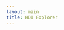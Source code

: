 ```yaml
---
layout: main
title: HDI Explorer
---
```


<!-- Templates -->

<!-- Country Summary Template -->
<script type="text/template" id="country-summary-template">

    <div class="row country-summary-title">
        <div class="col-xs-8"><%= name %></div>
        <div class="col-xs-4 text-right">#<%= hdi_rank %></div>
    </div>

    <div class="row country-summary-box">
        <div class="col-xs-12 country-summary-box-header">
            <i class="fa fa-bar-chart-o fa-fw"></i> human development index
        </div>
        <div class="col-xs-12">
            <div class="col-xs-9">human development index</div>
            <div class="col-xs-3 text-right"><%= hdi_value %></div>
        </div>
        <div class="col-xs-12">
            <div class="col-xs-9">hdi rank</div>
            <div class="col-xs-3 text-right"><%= hdi_rank %></div>
        </div>
    </div>


    <div class="row country-summary-box">
        <div class="col-xs-12 country-summary-box-header">
            <i class="fa fa-heart fa-fw"></i> life and health
        </div>
        <div class="col-xs-12">
            <div class="col-xs-9">life expectancy at birth</div>
            <div class="col-xs-3 text-right"><%= life_expectancy_at_birth %></div>
        </div>
    </div>

    <div class="row country-summary-box">
        <div class="col-xs-12 country-summary-box-header">
            <i class="fa fa-book fa-fw"></i> education
        </div>
        <div class="col-xs-12">
            <div class="col-xs-9">mean years of schooling</div>
            <div class="col-xs-3 text-right"><%= mean_years_of_schooling %></div>
        </div>
        <div class="col-xs-12">
            <div class="col-xs-9">expected years of schooling</div>
            <div class="col-xs-3 text-right"><%= expected_years_of_schooling %></div>
        </div>
    </div>

    <div class="row country-summary-box">
        <div class="col-xs-12  country-summary-box-header">
            <i class="fa fa-money fa-fw"></i> income
        </div>
        <div class="col-xs-12">
            <div class="col-xs-9">gni per capita</div>
            <div class="col-xs-3 text-right">$<%= gross_national_income_gni_per_capita %></div>
        </div>
    </div>

</script>



<div class="container-fluid">
    <div class="row">
        <div class="col-md-8" id="chart">
        </div>
        <div class="col-md-4" id="table">
        </div>
    </div>
</div>

<script src="{{ site.baseurl }}/js/src/charts.js"></script>

<script src="{{ site.baseurl }}/js/app/app.js"></script>
<script src="{{ site.baseurl }}/js/app/models/app.js"></script>
<script src="{{ site.baseurl }}/js/app/models/country.js"></script>
<script src="{{ site.baseurl }}/js/app/collections/countries.js"></script>
<script src="{{ site.baseurl }}/js/app/views/country.js"></script>
<script src="{{ site.baseurl }}/js/app/views/countries.js"></script>
<script src="{{ site.baseurl }}/js/app/setup.js"></script>
